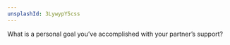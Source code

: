 ```yaml
---
unsplashId: 3LywypY5css
---
```


What is a personal goal you’ve accomplished with your partner’s support?

